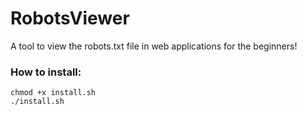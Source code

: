 # RobotsViewer
A tool to view the robots.txt file in web applications for the beginners!

### How to install:
    chmod +x install.sh
    ./install.sh
